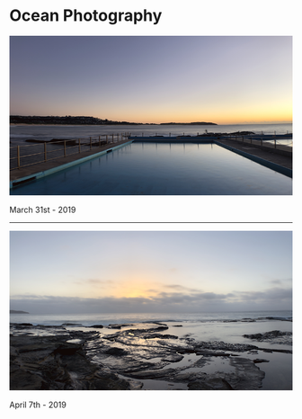 # Ocean Photography


<p align="centre">
  <img src="assets/DB_Ocean_001.png" width="600" title="db_ocean_001">
</p> March 31st - 2019
 
 ---
 
<p align="centre">
  <img src="assets/DB_Ocean_002.png" width="600" title="db_ocean_002">
</p> April 7th - 2019

